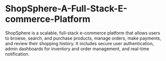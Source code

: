 # ShopSphere-A-Full-Stack-E-commerce-Platform
ShopSphere is a scalable, full-stack e-commerce platform that allows users to browse, search, and purchase products, manage orders, make payments, and review their shopping history. It includes secure user authentication, admin dashboards for inventory and order management, and real-time notification. 
